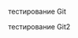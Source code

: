 <!DOCTYPE html>
<html lang="en">
<head>
    <meta charset="UTF-8">
    <title>Document</title>
</head>
<body>
    <p>тестирование Git<p>
    <p>тестирование Git2<p>
</body>
</html>
